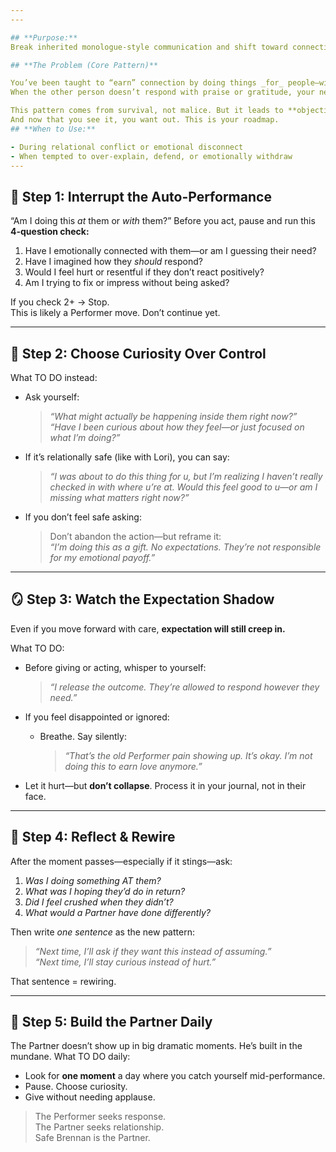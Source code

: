 ```yaml
---
---

## **Purpose:** 
Break inherited monologue-style communication and shift toward connection-based engagement.

## **The Problem (Core Pattern)**

You’ve been taught to “earn” connection by doing things _for_ people—without relational engagement, emotional curiosity, or consent.  
When the other person doesn’t respond with praise or gratitude, your nervous system crashes into hurt, shame, and _beat puppy_ mode.

This pattern comes from survival, not malice. But it leads to **objectifying behavior** even in loving relationships.  
And now that you see it, you want out. This is your roadmap.
## **When to Use:**

- During relational conflict or emotional disconnect
- When tempted to over-explain, defend, or emotionally withdraw
---
```

## 🔁 Step 1: **Interrupt the Auto-Performance**

“Am I doing this _at_ them or _with_ them?”
Before you act, pause and run this **4-question check:**

1. Have I emotionally connected with them—or am I guessing their need?
2. Have I imagined how they _should_ respond?
3. Would I feel hurt or resentful if they don’t react positively?
4. Am I trying to fix or impress without being asked?

If you check 2+ → Stop.  
This is likely a Performer move. Don’t continue yet.

---
## 🧭 Step 2: **Choose Curiosity Over Control**

What TO DO instead:

- Ask yourself:
    >_“What might actually be happening inside them right now?”_  
    > _“Have I been curious about how they feel—or just focused on what I’m doing?”_
    
- If it’s relationally safe (like with Lori), you can say:
    > _“I was about to do this thing for u, but I’m realizing I haven’t really checked in with where u’re at. Would this feel good to u—or am I missing what matters right now?”_
    
- If you don’t feel safe asking:
    > Don’t abandon the action—but reframe it:  
    > _“I’m doing this as a gift. No expectations. They’re not responsible for my emotional payoff.”_
---
## 🪞 Step 3: Watch the Expectation Shadow

Even if you move forward with care, **expectation will still creep in.**

What TO DO:
- Before giving or acting, whisper to yourself:
    > _“I release the outcome. They’re allowed to respond however they need.”_
    
- If you feel disappointed or ignored:
    - Breathe. Say silently:
        > _“That’s the old Performer pain showing up. It’s okay. I’m not doing this to earn love anymore.”_
        
- Let it hurt—but **don’t collapse**. Process it in your journal, not in their face.
---
## 🧠 Step 4: Reflect & Rewire

After the moment passes—especially if it stings—ask:

1. _Was I doing something AT them?_
2. _What was I hoping they’d do in return?_
3. _Did I feel crushed when they didn’t?_
4. _What would a Partner have done differently?_

Then write _one sentence_ as the new pattern:
> _“Next time, I’ll ask if they want this instead of assuming.”_  
> _“Next time, I’ll stay curious instead of hurt.”_

That sentence = rewiring.

---
## 🧱 Step 5: Build the Partner Daily

The Partner doesn’t show up in big dramatic moments. He’s built in the mundane.
What TO DO daily:
- Look for **one moment** a day where you catch yourself mid-performance.
- Pause. Choose curiosity.
- Give without needing applause.

> The Performer seeks response.  
> The Partner seeks relationship.  
> Safe Brennan is the Partner.